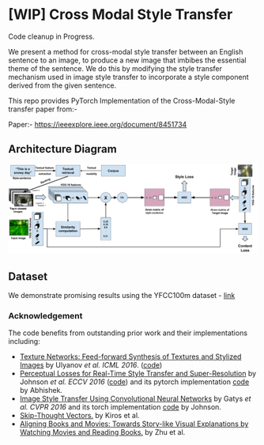 # [WIP] Cross Modal Style Transfer

Code cleanup in Progress. 

We present a method for cross-modal style transfer between an English sentence to an image, to produce a new image that imbibes the essential theme of the sentence. We do this by modifying the style transfer mechanism used in image style transfer to incorporate a style component derived from the given sentence. 

This repo provides PyTorch Implementation of the Cross-Modal-Style transfer paper from:- 

Paper:- https://ieeexplore.ieee.org/document/8451734

## Architecture Diagram
<img src='images/cross_modal_style_vec.png' />

## Dataset

We demonstrate promising results using the YFCC100m dataset - <a href='https://webscope.sandbox.yahoo.com/catalog.php?datatype=i&did=67&guccounter=1&guce_referrer=aHR0cDovL3Byb2plY3RzLmRma2kudW5pLWtsLmRlL3lmY2MxMDBtLz8&guce_referrer_sig=AQAAALot-eUWdiMmyIN9Q0I0llblfIFKY6ts0Vfjwxylf6nI7m6nlsmiHMo7NZn1qQNpvKUAQioJMyZBnqeXeeIz9Ydi2XF3hxAV2uZCKY7avGZREtLFtLsq4oqLzhENYe-ryaCQrM9cWPKO7Kphvpxz2FIEGGjI35wkKZQdVaRuGosR'> link </a>



### Acknowledgement
The code benefits from outstanding prior work and their implementations including:
- [Texture Networks: Feed-forward Synthesis of Textures and Stylized Images](https://arxiv.org/pdf/1603.03417.pdf) by Ulyanov *et al. ICML 2016*. ([code](https://github.com/DmitryUlyanov/texture_nets))
- [Perceptual Losses for Real-Time Style Transfer and Super-Resolution](https://arxiv.org/pdf/1603.08155.pdf) by Johnson *et al. ECCV 2016* ([code](https://github.com/jcjohnson/fast-neural-style)) and its pytorch implementation [code](https://github.com/darkstar112358/fast-neural-style) by Abhishek.
- [Image Style Transfer Using Convolutional Neural Networks](http://www.cv-foundation.org/openaccess/content_cvpr_2016/papers/Gatys_Image_Style_Transfer_CVPR_2016_paper.pdf) by Gatys *et al. CVPR 2016* and its torch implementation [code](https://github.com/jcjohnson/neural-style) by Johnson.
- [Skip-Thought Vectors.](https://arxiv.org/pdf/1506.06726.pdf) by Kiros et al. 
- [Aligning Books and Movies: Towards Story-like Visual Explanations by Watching Movies and Reading Books.](https://arxiv.org/pdf/1506.06724.pdf) by Zhu et al. 
